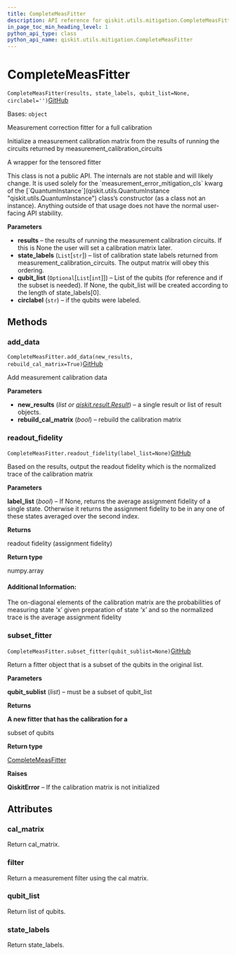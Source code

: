 ```yaml
---
title: CompleteMeasFitter
description: API reference for qiskit.utils.mitigation.CompleteMeasFitter
in_page_toc_min_heading_level: 1
python_api_type: class
python_api_name: qiskit.utils.mitigation.CompleteMeasFitter
---
```


# CompleteMeasFitter

<span id="qiskit.utils.mitigation.CompleteMeasFitter" />

`CompleteMeasFitter(results, state_labels, qubit_list=None, circlabel='')`[GitHub](https://github.com/qiskit/qiskit/tree/stable/0.20/qiskit/utils/mitigation/fitters.py "view source code")

Bases: `object`

Measurement correction fitter for a full calibration

Initialize a measurement calibration matrix from the results of running the circuits returned by measurement\_calibration\_circuits

A wrapper for the tensored fitter

<Admonition title="Warning" type="caution">
  This class is not a public API. The internals are not stable and will likely change. It is used solely for the `measurement_error_mitigation_cls` kwarg of the [`QuantumInstance`](qiskit.utils.QuantumInstance "qiskit.utils.QuantumInstance") class’s constructor (as a class not an instance). Anything outside of that usage does not have the normal user-facing API stability.
</Admonition>

**Parameters**

*   **results** – the results of running the measurement calibration circuits. If this is None the user will set a calibration matrix later.
*   **state\_labels** (`List`\[`str`]) – list of calibration state labels returned from measurement\_calibration\_circuits. The output matrix will obey this ordering.
*   **qubit\_list** (`Optional`\[`List`\[`int`]]) – List of the qubits (for reference and if the subset is needed). If None, the qubit\_list will be created according to the length of state\_labels\[0].
*   **circlabel** (`str`) – if the qubits were labeled.

## Methods

### add\_data

<span id="qiskit.utils.mitigation.CompleteMeasFitter.add_data" />

`CompleteMeasFitter.add_data(new_results, rebuild_cal_matrix=True)`[GitHub](https://github.com/qiskit/qiskit/tree/stable/0.20/qiskit/utils/mitigation/fitters.py "view source code")

Add measurement calibration data

**Parameters**

*   **new\_results** (*list or* [*qiskit.result.Result*](qiskit.result.Result "qiskit.result.Result")) – a single result or list of result objects.
*   **rebuild\_cal\_matrix** (*bool*) – rebuild the calibration matrix

### readout\_fidelity

<span id="qiskit.utils.mitigation.CompleteMeasFitter.readout_fidelity" />

`CompleteMeasFitter.readout_fidelity(label_list=None)`[GitHub](https://github.com/qiskit/qiskit/tree/stable/0.20/qiskit/utils/mitigation/fitters.py "view source code")

Based on the results, output the readout fidelity which is the normalized trace of the calibration matrix

**Parameters**

**label\_list** (*bool*) – If None, returns the average assignment fidelity of a single state. Otherwise it returns the assignment fidelity to be in any one of these states averaged over the second index.

**Returns**

readout fidelity (assignment fidelity)

**Return type**

numpy.array

#### Additional Information:

The on-diagonal elements of the calibration matrix are the probabilities of measuring state ‘x’ given preparation of state ‘x’ and so the normalized trace is the average assignment fidelity

### subset\_fitter

<span id="qiskit.utils.mitigation.CompleteMeasFitter.subset_fitter" />

`CompleteMeasFitter.subset_fitter(qubit_sublist=None)`[GitHub](https://github.com/qiskit/qiskit/tree/stable/0.20/qiskit/utils/mitigation/fitters.py "view source code")

Return a fitter object that is a subset of the qubits in the original list.

**Parameters**

**qubit\_sublist** (*list*) – must be a subset of qubit\_list

**Returns**

**A new fitter that has the calibration for a**

subset of qubits

**Return type**

[CompleteMeasFitter](qiskit.ignis.mitigation.CompleteMeasFitter "qiskit.ignis.mitigation.CompleteMeasFitter")

**Raises**

**QiskitError** – If the calibration matrix is not initialized

## Attributes

<span id="qiskit.utils.mitigation.CompleteMeasFitter.cal_matrix" />

### cal\_matrix

Return cal\_matrix.

<span id="qiskit.utils.mitigation.CompleteMeasFitter.filter" />

### filter

Return a measurement filter using the cal matrix.

<span id="qiskit.utils.mitigation.CompleteMeasFitter.qubit_list" />

### qubit\_list

Return list of qubits.

<span id="qiskit.utils.mitigation.CompleteMeasFitter.state_labels" />

### state\_labels

Return state\_labels.

